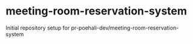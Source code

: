 # meeting-room-reservation-system

Initial repository setup for pr-poehali-dev/meeting-room-reservation-system